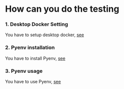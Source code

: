 # How can you do the testing

### 1. Desktop Docker Setting
You have to setup desktop docker, [see](./desktopdocker.md)

### 2. Pyenv installation
You have to install Pyenv, [see](./pyenv-install.md)

### 3. Pyenv usage
You have to use Pyenv, [see](./pyenv-use.md)
